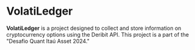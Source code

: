 # VolatiLedger

**VolatiLedger** is a project designed to collect and store information on cryptocurrency options using the Deribit API. This project is a part of the "Desafio Quant Itaú Asset 2024."